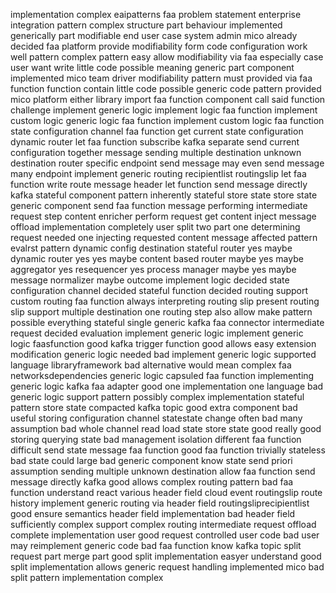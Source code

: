 implementation complex eaipatterns faa problem statement enterprise integration pattern complex structure part behaviour implemented generically part modifiable end user case system admin mico already decided faa platform provide modifiability form code configuration work well pattern complex pattern easy allow modifiability via faa especially case user want write little code possible meaning generic part component implemented mico team driver modifiability pattern must provided via faa function function contain little code possible generic code pattern provided mico platform either library import faa function component call said function challenge implement generic logic implement logic faa function implement custom logic generic logic faa function implement custom logic faa function state configuration channel faa function get current state configuration dynamic router let faa function subscribe kafka separate send current configuration together message sending multiple destination unknown destination router specific endpoint send message may even send message many endpoint implement generic routing recipientlist routingslip let faa function write route message header let function send message directly kafka stateful component pattern inherently stateful store state store state generic component send faa function message performing intermediate request step content enricher perform request get content inject message offload implementation completely user split two part one determining request needed one injecting requested content message affected pattern evalrst pattern dynamic config destination stateful router yes maybe dynamic router yes yes maybe content based router maybe yes maybe aggregator yes resequencer yes process manager maybe yes maybe message normalizer maybe outcome implement logic decided state configuration channel decided stateful function decided routing support custom routing faa function always interpreting routing slip present routing slip support multiple destination one routing step also allow make pattern possible everything stateful single generic kafka faa connector intermediate request decided evaluation implement generic logic implement generic logic faasfunction good kafka trigger function good allows easy extension modification generic logic needed bad implement generic logic supported language libraryframework bad alternative would mean complex faa networksdependencies generic logic capsuled faa function implementing generic logic kafka faa adapter good one implementation one language bad generic logic support pattern possibly complex implementation stateful pattern store state compacted kafka topic good extra component bad useful storing configuration channel statestate change often bad many assumption bad whole channel read load state store state good really good storing querying state bad management isolation different faa function difficult send state message faa function good faa function trivially stateless bad state could large bad generic component know state send priori assumption sending multiple unknown destination allow faa function send message directly kafka good allows complex routing pattern bad faa function understand react various header field cloud event routingslip route history implement generic routing via header field routingsliprecipientlist good ensure semantics header field implementation bad header field sufficiently complex support complex routing intermediate request offload complete implementation user good request controlled user code bad user may reimplement generic code bad faa function know kafka topic split request part merge part good split implementation easyer understand good split implementation allows generic request handling implemented mico bad split pattern implementation complex